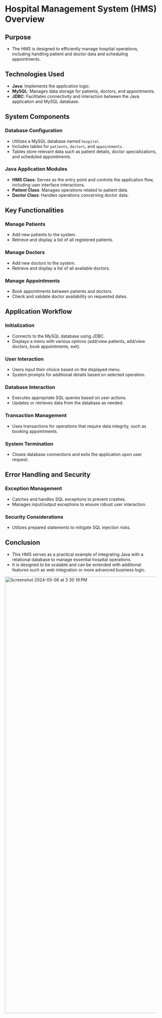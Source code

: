 

# Hospital Management System (HMS) Overview

## Purpose
- The HMS is designed to efficiently manage hospital operations, including handling patient and doctor data and scheduling appointments.

## Technologies Used
- **Java**: Implements the application logic.
- **MySQL**: Manages data storage for patients, doctors, and appointments.
- **JDBC**: Facilitates connectivity and interaction between the Java application and MySQL database.

## System Components

### Database Configuration
- Utilizes a MySQL database named `hospital`.
- Includes tables for `patients`, `doctors`, and `appointments`.
- Tables store relevant data such as patient details, doctor specializations, and scheduled appointments.

### Java Application Modules
- **HMS Class**: Serves as the entry point and controls the application flow, including user interface interactions.
- **Patient Class**: Manages operations related to patient data.
- **Doctor Class**: Handles operations concerning doctor data.

## Key Functionalities

### Manage Patients
- Add new patients to the system.
- Retrieve and display a list of all registered patients.

### Manage Doctors
- Add new doctors to the system.
- Retrieve and display a list of all available doctors.

### Manage Appointments
- Book appointments between patients and doctors.
- Check and validate doctor availability on requested dates.

## Application Workflow

### Initialization
- Connects to the MySQL database using JDBC.
- Displays a menu with various options (add/view patients, add/view doctors, book appointments, exit).

### User Interaction
- Users input their choice based on the displayed menu.
- System prompts for additional details based on selected operation.

### Database Interaction
- Executes appropriate SQL queries based on user actions.
- Updates or retrieves data from the database as needed.

### Transaction Management
- Uses transactions for operations that require data integrity, such as booking appointments.

### System Termination
- Closes database connections and exits the application upon user request.

## Error Handling and Security

### Exception Management
- Catches and handles SQL exceptions to prevent crashes.
- Manages input/output exceptions to ensure robust user interaction.

### Security Considerations
- Utilizes prepared statements to mitigate SQL injection risks.

## Conclusion
- This HMS serves as a practical example of integrating Java with a relational database to manage essential hospital operations.
- It is designed to be scalable and can be extended with additional features such as web integration or more advanced business logic.

<img width="1440" alt="Screenshot 2024-05-06 at 3 30 19 PM" src="https://github.com/chintalapudipiyush/hospiatalmanagement-java/assets/146371407/564bea03-99e0-426d-88d1-42e200fc6f13">
